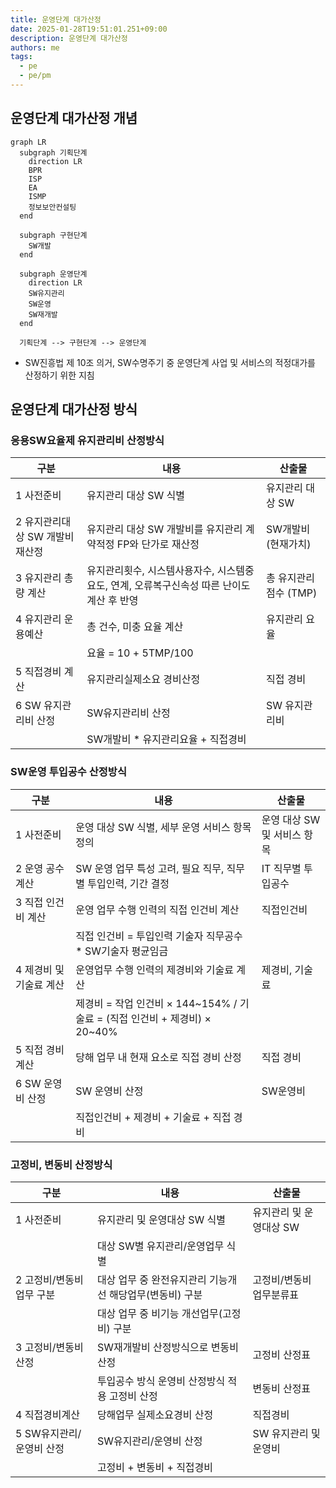 ```yaml
---
title: 운영단계 대가산정
date: 2025-01-28T19:51:01.251+09:00
description: 운영단계 대가산정
authors: me
tags:
  - pe
  - pe/pm
---
```


## 운영단계 대가산정 개념

```mermaid
graph LR
  subgraph 기획단계
    direction LR
    BPR
    ISP
    EA
    ISMP
    정보보안컨설팅
  end

  subgraph 구현단계
    SW개발
  end

  subgraph 운영단계
    direction LR
    SW유지관리
    SW운영
    SW재개발
  end

  기획단계 --> 구현단계 --> 운영단계
```

- SW진흥법 제 10조 의거, SW수명주기 중 운영단계 사업 및 서비스의 적정대가를 산정하기 위한 지침

## 운영단계 대가산정 방식

### 응용SW요율제 유지관리비 산정방식

| 구분 | 내용 | 산출물 |
| --- | --- | --- |
| 1 사전준비 | 유지관리 대상 SW 식별 | 유지관리 대상 SW |
| 2 유지관리대상 SW 개발비 재산정 | 유지관리 대상 SW 개발비를 유지관리 계약적정 FP와 단가로 재산정 | SW개발비 (현재가치) |
| 3 유지관리 총량 계산 | 유지관리횟수, 시스템사용자수, 시스템중요도, 연계, 오류복구신속성 따른 난이도 계산 후 반영 | 총 유지관리점수 (TMP) |
| 4 유지관리 운용예산 | 총 건수, 미충 요율 계산 | 유지관리 요율 |
| | 요율 = 10 + 5TMP/100 | |
| 5 직접경비 계산 | 유지관리실제소요 경비산정 | 직접 경비 |
| 6 SW 유지관리비 산정 | SW유지관리비 산정 | SW 유지관리비 |
| | SW개발비 * 유지관리요율 + 직접경비 | |

### SW운영 투입공수 산정방식

| 구분 | 내용 | 산출물 |
| --- | --- | --- |
| 1 사전준비 | 운영 대상 SW 식별, 세부 운영 서비스 항목 정의 | 운영 대상 SW 및 서비스 항목 |
| 2 운영 공수 계산 | SW 운영 업무 특성 고려, 필요 직무, 직무별 투입인력, 기간 결정 | IT 직무별 투입공수 |
| 3 직접 인건비 계산 | 운영 업무 수행 인력의 직접 인건비 계산 | 직접인건비 |
| | 직접 인건비 = 투입인력 기술자 직무공수 * SW기술자 평균임금 | |
| 4 제경비 및 기술료 계산 | 운영업무 수행 인력의 제경비와 기술료 계산 | 제경비, 기술료 |
| | 제경비 = 작업 인건비 × 144~154% / 기술료 = (직접 인건비 + 제경비) × 20~40% | |
| 5 직접 경비 계산 | 당해 업무 내 현재 요소로 직접 경비 산정 | 직접 경비 |
| 6 SW 운영비 산정 | SW 운영비 산정 | SW운영비 |
| | 직접인건비 + 제경비 + 기술료 + 직접 경비 | |

### 고정비, 변동비 산정방식

| 구분 | 내용 | 산출물 |
| --- | --- | --- |
| 1 사전준비 | 유지관리 및 운영대상 SW 식별 | 유지관리 및 운영대상 SW |
| | 대상 SW별 유지관리/운영업무 식별 | |
| 2 고정비/변동비 업무 구분 | 대상 업무 중 완전유지관리 기능개선 해당업무(변동비) 구분 | 고정비/변동비 업무분류표 |
| | 대상 업무 중 비기능 개선업무(고정비) 구분 | |
| 3 고정비/변동비 산정 | SW재개발비 산정방식으로 변동비 산정 | 고정비 산정표 |
| | 투입공수 방식 운영비 산정방식 적용 고정비 산정 | 변동비 산정표 |
| 4 직접경비계산 | 당해업무 실제소요경비 산정 | 직접경비 |
| 5 SW유지관리/운영비 산정 | SW유지관리/운영비 산정 | SW 유지관리 및 운영비 |
| | 고정비 + 변동비 + 직접경비 | |
